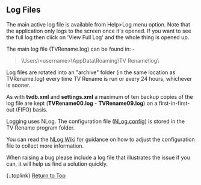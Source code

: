 <!-- START LOG FILES ------------------------- -->
## Log Files

The main active log file is available from Help>Log menu option. Note that the application only logs to the screen once it's opened. If you want to see the full log then click on 'View Full Log' and the whole thing is opened up.

The main log file (TVRename.log) can be found in: -

> \\Users\\\<username\>\\AppData\\Roaming\\TV Rename\\log\\

Log files are rotated into an "archive" folder (in the same location as TVRename.log) every time TV&nbsp;Rename is run or every 24 hours, whichever is sooner.

As with **tvdb.xml** and **settings.xml** a maximum of ten backup copies of the log file are kept (**TVRename00.log** - **TVRename09.log**) on a first-in-first-out (FIFO) basis.

Logging uses NLog. The configuration file ([NLog.config](https://github.com/TV-Rename/tvrename/blob/master/TVRename%23/NLog.config "Look at NLog.config in the TV-Rename Repo")) is stored in the TV&nbsp;Rename program folder.

You can read the [NLog Wiki](https://github.com/nlog/NLog/wiki/Configuration-file "Visit the NLog Wiki") for guidance on how to adjust the configuration file to collect more information.

When raising a bug please include a log file that illustrates the issue if you can, it will help us find a solution quickly.

{:.toplink}
[Return to Top]()
<!-- END LOG FILES --------------------------- -->
